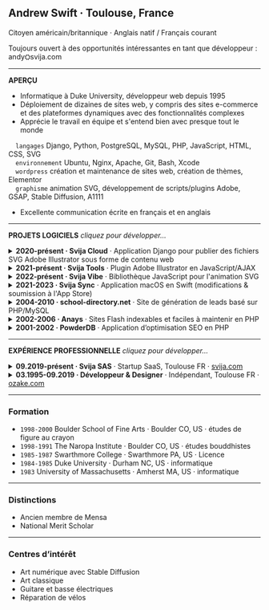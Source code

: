 ## Andrew Swift · Toulouse, France  

Citoyen américain/britannique · Anglais natif / Français courant  

Toujours ouvert à des opportunités intéressantes en tant que développeur : andy⛭svija.com  

---  
**APERÇU**  

- Informatique à Duke University, développeur web depuis 1995  
- Déploiement de dizaines de sites web, y compris des sites e-commerce et des plateformes dynamiques avec des fonctionnalités complexes  
- Apprécie le travail en équipe et s'entend bien avec presque tout le monde  

`  langages` Django, Python, PostgreSQL, MySQL, PHP, JavaScript, HTML, CSS, SVG  
`  environnement` Ubuntu, Nginx, Apache, Git, Bash, Xcode  
`  wordpress` création et maintenance de sites web, création de thèmes, Elementor  
`  graphisme` animation SVG, développement de scripts/plugins Adobe, GSAP, Stable Diffusion, A1111  

- Excellente communication écrite en français et en anglais  

---  
**PROJETS LOGICIELS** *cliquez pour développer…*  

<details><summary><b>2020-présent · Svija Cloud</b> · Application Django pour publier des fichiers SVG Adobe Illustrator sous forme de contenu web</summary><br>  

- **Développement d'une application web Django** permettant de publier des fichiers SVG d'Adobe Illustrator sous forme de contenu web interactif  
- **Architecture multi-instance** – une instance dédiée par client pour gérer l’organisation du site, les titres de pages, le SEO et la gestion des scripts  
- **Interface d’administration optimisée** – amélioration de l’admin Django pour permettre aux utilisateurs de gérer leurs fichiers Illustrator, médias et scripts intégrés  
- **Fonctionnalités de gestion de contenu** – intégration de vidéos YouTube, réutilisation de blocs de contenu et animations interactives (ex: Svija Vibe)  

---  
</details>  

<details><summary><b>2021-présent · Svija Tools</b> · Plugin Adobe Illustrator en JavaScript/AJAX</summary><br>  

- **Développement d’un plugin Adobe Illustrator** en JavaScript, utilisant AJAX pour la mise à jour dynamique des fonctionnalités  
- **Exportation SVG & Gestion de site** – permet d’enregistrer du contenu web sous forme de fichiers SVG et de gérer une copie locale du site  
- **Harmonisation et vérification de contenu** – outils de synchronisation du contenu sur plusieurs pages et détection d'erreurs (ex: images manquantes, techniques non prises en charge)  
- **Améliorations UX** – raccourcis vers les fichiers sources et accès rapide aux opérations fréquentes  

---  
</details>  

<details><summary><b>2022-présent · Svija Vibe</b> · Bibliothèque JavaScript pour l'animation SVG</summary><br>  

- **Développement de Svija Vibe** – outil d’animation permettant de créer des animations SVG complexes via un système de nommage dans Adobe Illustrator  
- **Animation basée sur GSAP** – utilise la bibliothèque GSAP pour créer des animations web fluides et légères  
- **Système d’événements et de déclencheurs** – l’interaction avec un objet déclenche la transformation d’un autre objet ou groupe d’objets  
- **Animation sans code** – permet aux designers de créer des animations interactives directement dans Illustrator, simplifiant radicalement la production  

---  
</details>  

<details><summary><b>2021-2023 · Svija Sync</b> · Application macOS en Swift (modifications & soumission à l'App Store)</summary><br>  

- **Amélioration de Svija Sync** – modifications approfondies d’une application macOS en Swift (initialement développée par un sous-traitant)  
- **Synchronisation automatique des sites web** – un démon RSYNC s'exécute toutes les trois secondes pour synchroniser les versions locale et distante  
- **Gestion multi-sites** – permet de gérer jusqu’à 100 sites web avec un accès rapide aux fichiers locaux et aux pages admin de Svija Cloud  
- **Soumission à l’App Store** – gestion du processus de publication sur le Mac App Store  

---  
</details>  

<details><summary><b>2004-2010 · school-directory.net</b> · Site de génération de leads basé sur PHP/MySQL</summary><br>  

- Développement et maintenance de **school-directory.net**, un site de génération de leads basé sur PHP et MySQL  
- Contribution à la rentabilité du site, générant **16–20K$ par mois**, menant à son **acquisition pour 1,5M$ par QuinStreet en 2010**  
- **Gestion de tous les aspects techniques**, incluant le développement backend, l’administration de bases de données et le SEO  
- Conception d’un **système de recherche dynamique** permettant aux utilisateurs de filtrer les écoles selon plusieurs critères  

---  
</details>  

<details><summary><b>2002-2006 · Anays</b> · Sites Flash indexables et faciles à maintenir en PHP</summary><br>  

- **Développement d’un système modulaire** permettant d’indexer les sites Flash dans les moteurs de recherche et de simplifier leur mise à jour  
- **Backend en PHP** et moteur Flash lisant dynamiquement le contenu à partir d’une page HTML  
- Résolution d’un problème clé de SEO en **rendant le contenu Flash indexable par Google**  
- **Gestion de contenu basée sur des fichiers texte**, supprimant le besoin de logiciels propriétaires pour les mises à jour  

---  
</details>  

<details><summary><b>2001-2002 · PowderDB</b> · Application d’optimisation SEO en PHP</summary><br>  

- Développement de **PowderDB**, logiciel d’optimisation SEO en **PHP** pour améliorer la visibilité et l’indexation des sites web  
- Génération d’environ **400 000 pages indexées par site**, améliorant considérablement le référencement  
- **Augmentation du trafic x1000** en optimisant la structure du contenu et la pertinence des mots-clés  
- Génération de **contenu réaliste**, avec une **densité de mots-clés configurable**, des images pertinentes et un balisage HTML optimisé pour le SEO  

---  
</details>  

---  
**EXPÉRIENCE PROFESSIONNELLE** *cliquez pour développer…*  

<details><summary><b>09.2019-présent · Svija SAS</b> · Startup SaaS, Toulouse FR · <a href=https://svija.com>svija.com</a></summary><br>  

- **Fondateur & Développeur principal** de **Svija**, une plateforme SaaS permettant de créer des sites web **à partir de fichiers SVG Adobe Illustrator**  
- Développement et maintenance de **trois logiciels clés**, incluant un **serveur web Django**, une **bibliothèque d’animation SVG en JavaScript**, et un **plugin Illustrator**  
- Supervision du développement d’une **application macOS**, modifications avancées sous Xcode et soumission à l’App Store  
- Création et gestion de **trois sites WordPress personnalisés**, conception UX/UI et production de **contenus marketing** (pitch decks, vidéos, images et publications sur les réseaux sociaux)  

---  
</details>  

<details><summary><b>03.1995-09.2019 · Développeur & Designer</b> · Indépendant, Toulouse FR · <a href=https://ozake.com>ozake.com</a></summary><br>  

- **Développement web full-stack** en PHP, ASP, Cold Fusion et Perl  
- **Identité visuelle, stratégie publicitaire, design print**  

*1995-2003: Andrew Swift Communications / 2004-2014: Anaÿs Inc / 2014-2019: Ozaké Communication*  

</details>  

---  
### Formation  

- `1998-2000` Boulder School of Fine Arts · Boulder CO, US · études de figure au crayon  
- `1998-1991` The Naropa Institute · Boulder CO, US · études bouddhistes  
- `1985-1987` Swarthmore College · Swarthmore PA, US · Licence  
- `1984-1985` Duke University · Durham NC, US · informatique  
- `1983` University of Massachusetts · Amherst MA, US · informatique  

---  
### Distinctions  

- Ancien membre de Mensa  
- National Merit Scholar  

---  
### Centres d’intérêt  

- Art numérique avec Stable Diffusion  
- Art classique  
- Guitare et basse électriques  
- Réparation de vélos  

